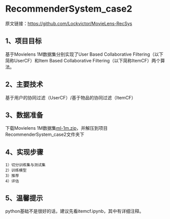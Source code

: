 # RecommenderSystem_case2

原文链接：https://github.com/Lockvictor/MovieLens-RecSys

## 1、项目目标
基于Movielens 1M数据集分别实现了User Based Collaborative Filtering（以下简称UserCF）和Item Based Collaborative Filtering（以下简称ItemCF）两个算法。

## 2、主要技术
基于用户的协同过滤（UserCF）/基于物品的协同过滤（ItemCF）

## 3、数据准备
下载Movielens 1M数据集[ml-1m.zip](http://files.grouplens.org/datasets/movielens/ml-1m.zip)，并解压到项目RecommenderSystem_case2文件夹下

## 4、实现步骤

    1）切分训练集与测试集
    2）训练模型
    3）推荐
    4）评估

## 5、温馨提示
python基础不是很好的话，建议先看itemcf.ipynb，其中有详细注释。
